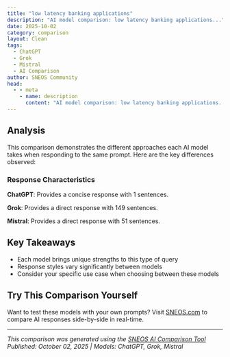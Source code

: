 ```yaml
---
title: "low latency banking applications"
description: "AI model comparison: low latency banking applications..."
date: 2025-10-02
category: comparison
layout: Clean
tags:
  - ChatGPT
  - Grok
  - Mistral
  - AI Comparison
author: SNEOS Community
head:
  - - meta
    - name: description
      content: "AI model comparison: low latency banking applications..."
---
```


<ChatComparison
  title="low latency banking applications"
  prompt="low latency banking applications"
  :responses='{
    "ChatGPT": "Error calling OpenAI API.",
    "Grok": "Low latency in banking applications is critical for ensuring fast, reliable, and near-instantaneous processing of transactions, data transfers, and other financial operations. High-frequency trading (HFT), real-time fraud detection, and payment processing are examples of banking applications where low latency plays a vital role. Below, I\u0027ll outline the importance, architecture considerations, technologies, and challenges associated with building low-latency banking applications.\n\n---\n\n### Why Low Latency Matters in Banking Applications\n1. **High-Frequency Trading (HFT):**\n   - In trading, microseconds can make the difference between profit and loss. Low-latency systems ensure that trades are executed as close to real-time as possible to capitalize on market opportunities.\n2. **Real-Time Payments:**\n   - Modern payment systems (e.g., SWIFT, SEPA, or UPI) require immediate transaction processing to meet customer expectations for instant fund transfers.\n3. **Fraud Detection and Risk Management:**\n   - Real-time analysis of transactions to detect and prevent fraud requires low-latency systems to flag suspicious activities before losses occur.\n4. **Customer Experience:**\n   - Delays in banking apps (e.g., balance updates, transaction confirmations) can frustrate customers and harm the bank\u0027s reputation.\n5. **Regulatory Compliance:**\n   - Some jurisdictions mandate fast reporting of transactions or adherence to real-time monitoring for anti-money laundering (AML) purposes.\n\n---\n\n### Key Architectural Considerations for Low-Latency Banking Applications\n\n1. **In-Memory Computing:**\n   - Use in-memory databases like Redis or Apache Ignite to store and process data in RAM instead of on disk, drastically reducing access times.\n   - Example: Storing user account balances or trade data in memory for faster lookups and updates.\n\n2. **Event-Driven Architecture:**\n   - Implement systems that react to events (e.g., transactions, market data feeds) in real-time using technologies like Apache Kafka or RabbitMQ for asynchronous messaging.\n   - Example: Stream transaction data to fraud detection systems for immediate analysis.\n\n3. **Microservices:**\n   - Break down monolithic banking applications into microservices to allow independent scaling and faster processing of specific functions such as payments or authentication.\n   - Use lightweight communication protocols like gRPC or REST over HTTP/2 for minimal overhead.\n\n4. **Distributed Systems and Data Replication:**\n   - Ensure data is replicated across multiple data centers with low-latency synchronization to avoid single points of failure and ensure high availability.\n   - Use technologies like Apache Cassandra or CockroachDB for distributed, low-latency data storage.\n\n5. **Optimized Network Infrastructure:**\n   - Leverage high-speed networking hardware (e.g., InfiniBand) and protocols (e.g., UDP for HFT) to minimize communication delays.\n   - Place servers closer to end-users or markets through Content Delivery Networks (CDNs) or edge computing.\n\n6. **Hardware Acceleration:**\n   - Use Field-Programmable Gate Arrays (FPGAs) or Graphics Processing Units (GPUs) for specific tasks like cryptographic operations or trade execution logic to offload processing from CPUs.\n   - Example: FPGAs for ultra-low-latency trade order processing in HFT.\n\n7. **Algorithmic Efficiency:**\n   - Optimize algorithms to reduce computational overhead. For example, use simpler data structures or avoid unnecessary calculations in trade matching engines.\n   - Implement zero-copy techniques to minimize data movement in memory.\n\n8. **Caching Strategies:**\n   - Cache frequently accessed data (e.g., customer profiles, exchange rates) using tools like Memcached or Redis to avoid repeated database queries.\n\n---\n\n### Technologies for Low-Latency Banking Applications\n\n1. **Programming Languages:**\n   - **C\u002B\u002B and Rust:** Preferred for HFT and low-level system programming due to their minimal overhead and high performance.\n   - **Java (with low-latency JVMs):** Used in enterprise banking systems for its Garbage Collection optimizations (e.g., using the Z Garbage Collector or Shenandoah).\n   - **Python (with C extensions):** Suitable for prototyping low-latency analytics, though not ideal for core systems.\n\n2. **Databases:**\n   - **Redis:** In-memory key-value store for ultra-fast data access.\n   - **Aerospike:** NoSQL database designed for low-latency, high-throughput workloads.\n   - **TimescaleDB:** For time-series data (e.g., market tick data) with low-latency querying.\n\n3. **Messaging and Streaming:**\n   - **Apache Kafka:** High-throughput, low-latency event streaming for transaction and data feeds.\n   - **ZeroMQ:** Lightweight messaging library for fast inter-process communication.\n   - **RabbitMQ:** Reliable message broker for asynchronous processing.\n\n4. **Cloud and Edge Computing:**\n   - Use cloud providers like AWS (with services like AWS Lambda@Edge) or Google Cloud for low-latency compute and storage.\n   - Deploy edge nodes near users or trading exchanges to reduce network latency.\n\n5. **Monitoring and Optimization Tools:**\n   - Use tools like Prometheus and Grafana to monitor system latency and identify bottlenecks in real-time.\n   - Employ profiling tools (e.g., Java Flight Recorder, Valgrind) to optimize code performance.\n\n---\n\n### Challenges in Building Low-Latency Banking Applications\n\n1. **Consistency vs. Latency Trade-off:**\n   - In distributed systems, achieving strong consistency (e.g., via ACID transactions) often increases latency. Eventual consistency models may be used, but they can introduce risks in financial systems where accuracy is critical.\n\n2. **Security and Compliance:**\n   - Encrypting data and adhering to regulations like GDPR or PCI-DSS can introduce latency. Hardware acceleration for encryption (e.g., using Intel AES-NI) can help mitigate this.\n   - Real-time monitoring for AML and fraud must balance speed with thoroughness to avoid false positives/negatives.\n\n3. **Scalability:**\n   - Maintaining low latency as transaction volumes grow requires horizontal scaling, load balancing, and efficient resource allocation.\n   - Example: Payment systems during peak usage (e.g., Black Friday) must handle spikes without delays.\n\n4. **Cost:**\n   - High-performance hardware (e.g., FPGAs, high-speed networks) and low-latency infrastructure (e.g., colocated servers near exchanges) are expensive.\n   - Balancing cost with performance is a constant challenge.\n\n5. **Testing and Maintenance:**\n   - Simulating real-world low-latency scenarios for testing (e.g., market volatility for HFT) is complex and resource-intensive.\n   - Ensuring system reliability during updates or patches without introducing latency is critical.\n\n---\n\n### Best Practices for Low-Latency Banking Applications\n\n1. **Profiling and Benchmarking:**\n   - Continuously measure latency at every layer (network, application, database) using tools like latency histograms or tracing systems (e.g., Jaeger, Zipkin).\n   - Benchmark performance under peak loads to ensure systems can handle stress.\n\n2. **Minimize External Dependencies:**\n   - Reduce reliance on third-party APIs or services that may introduce unpredictable delays.\n   - Host critical services in-house or on dedicated infrastructure.\n\n3. **Redundancy and Failover:**\n   - Design systems with redundancy to handle failures without impacting latency. For instance, use active-active data centers for continuous availability.\n\n4. ** Optimize Data Flow:**\n   - Avoid unnecessary serialization/deserialization of data.\n   - Use binary formats (e.g., Protocol Buffers) instead of JSON for faster data transfer.\n\n5. **Continuous Monitoring:**\n   - Implement real-time latency monitoring to detect and resolve issues proactively.\n   - Set up alerts for latency spikes or system anomalies.\n\n---\n\n### Real-World Examples\n\n1. **High-Frequency Trading Firms:**\n   - Firms like Virtu Financial or Jump Trading use ultra-low-latency systems with colocated servers near stock exchanges, FPGAs for order execution, and custom networking hardware to shave off microseconds.\n\n2. **Payment Systems:**\n   - Companies like Visa and Mastercard process thousands of transactions per second with sub-second latencies using optimized in-memory systems and distributed architectures.\n\n3. **Real-Time Fraud Detection:**\n   - Banks like JPMorgan Chase employ machine learning models running on low-latency streaming platforms (e.g., Kafka) to detect fraudulent transactions in real-time.\n\n---\n\n### Future Trends\n\n1. **5G and Edge Computing:**\n   - 5G networks will reduce network latency, enabling faster mobile banking apps and real-time services.\n   - Edge computing will bring processing closer to users for even lower latency.\n\n2. **Quantum Computing:**\n   - While still in early stages, quantum computing could revolutionize low-latency applications in areas like cryptography and risk modeling for banking.\n\n3. **AI and Automation:**\n   - AI-driven optimization of low-latency systems (e.g., predicting traffic bottlenecks) will further reduce delays in banking operations.\n\n4. **Blockchain and Decentralized Finance (DeFi):**\n   - While blockchain introduces some latency due to consensus mechanisms, layer-2 solutions (e.g., Lightning Network for Bitcoin) aim to enable low-latency transactions for banking applications.\n\n---\n\nBuilding low-latency banking applications requires a deep understanding of both technology and the specific needs of the financial sector. By leveraging the right tools, architectures, and best practices, banks and fintech companies can meet the demands of real-time processing while maintaining security, reliability, and compliance. If you have a specific use case (e.g., HFT, payments), I can dive deeper into the details! Let me know.",
    "Mistral": "Low latency is crucial in banking applications, especially for those involving high-frequency trading, real-time fraud detection, instant payment processing, and other time-sensitive operations. Here are some key aspects and technologies used to achieve low latency in banking applications:\n\n### Key Aspects of Low Latency Banking Applications\n\n1. **Real-Time Processing**:\n   - **High-Frequency Trading (HFT)**: Requires ultra-low latency to execute trades faster than competitors.\n   - **Real-Time Fraud Detection**: Immediate analysis of transactions to detect and prevent fraudulent activities.\n   - **Instant Payment Processing**: Ensures that payments are processed and confirmed instantly.\n\n2. **Data Consistency and Integrity**:\n   - Ensuring that data is accurate and consistent across different systems and locations.\n   - Using distributed databases and consensus algorithms to maintain data integrity.\n\n3. **Scalability**:\n   - Ability to handle a large number of transactions and users without degrading performance.\n   - Horizontal scaling using microservices and containerization.\n\n4. **Security**:\n   - Ensuring that low latency does not compromise security.\n   - Implementing robust encryption, authentication, and authorization mechanisms.\n\n### Technologies and Strategies for Low Latency\n\n1. **High-Performance Databases**:\n   - **In-Memory Databases**: Such as Redis, Memcached, or SAP HANA, which store data in RAM for faster access.\n   - **Distributed Databases**: Like Apache Cassandra or Google Spanner, which ensure high availability and low latency.\n\n2. **Microservices Architecture**:\n   - Breaking down the application into smaller, independent services that can be deployed and scaled independently.\n   - Using containerization technologies like Docker and orchestration tools like Kubernetes.\n\n3. **Event-Driven Architecture**:\n   - Using message brokers like Apache Kafka or RabbitMQ to handle real-time data streams and events.\n   - Ensuring that events are processed as soon as they occur.\n\n4. **Edge Computing**:\n   - Processing data closer to the source to reduce latency.\n   - Deploying edge servers in strategic locations to minimize the distance data needs to travel.\n\n5. **Network Optimization**:\n   - Using high-speed networks and optimizing network routes.\n   - Implementing Content Delivery Networks (CDNs) to distribute content closer to users.\n\n6. **Caching**:\n   - Using caching mechanisms to store frequently accessed data in memory.\n   - Implementing multi-level caching strategies to reduce database load.\n\n7. **Asynchronous Processing**:\n   - Using asynchronous programming models to handle tasks without blocking the main thread.\n   - Implementing non-blocking I/O operations to improve responsiveness.\n\n8. **Hardware Acceleration**:\n   - Using specialized hardware like FPGAs (Field-Programmable Gate Arrays) or GPUs (Graphics Processing Units) for computationally intensive tasks.\n   - Leveraging hardware-accelerated libraries and frameworks.\n\n### Best Practices\n\n1. **Monitoring and Analytics**:\n   - Continuously monitoring application performance and latency.\n   - Using tools like Prometheus, Grafana, or ELK Stack for real-time monitoring and analytics.\n\n2. **Load Testing**:\n   - Conducting regular load testing to identify bottlenecks and optimize performance.\n   - Using tools like JMeter, Gatling, or Locust for load testing.\n\n3. **Automated Scaling**:\n   - Implementing auto-scaling policies to handle varying loads.\n   - Using cloud-native solutions like AWS Auto Scaling or Google Cloud Autoscaler.\n\n4. **Redundancy and Failover**:\n   - Ensuring high availability through redundancy and failover mechanisms.\n   - Using multi-region deployments and disaster recovery plans.\n\nBy leveraging these technologies and strategies, banking applications can achieve low latency, ensuring fast and reliable performance for critical operations."
  }'
  published-date="13:04"
/>

## Analysis

This comparison demonstrates the different approaches each AI model takes when responding to the same prompt. Here are the key differences observed:

### Response Characteristics

**ChatGPT**: Provides a concise response with 1 sentences. 

**Grok**: Provides a direct response with 149 sentences. 

**Mistral**: Provides a direct response with 51 sentences. 

## Key Takeaways

- Each model brings unique strengths to this type of query
- Response styles vary significantly between models
- Consider your specific use case when choosing between these models

## Try This Comparison Yourself

Want to test these models with your own prompts? Visit [SNEOS.com](https://sneos.com) to compare AI responses side-by-side in real-time.

---

*This comparison was generated using the [SNEOS AI Comparison Tool](https://sneos.com)*
*Published: October 02, 2025 | Models: ChatGPT, Grok, Mistral*
